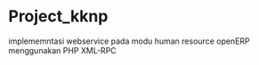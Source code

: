 Project_kknp
============

implememntasi webservice pada modu human resource openERP menggunakan PHP XML-RPC
